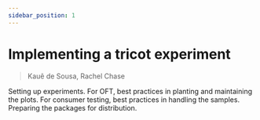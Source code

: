 ```yaml
---
sidebar_position: 1
---
```


# Implementing a tricot experiment 

> Kauê de Sousa, Rachel Chase

Setting up experiments. For OFT, best practices in planting and maintaining the plots. For consumer testing, best practices in handling the samples. Preparing the packages for distribution.
